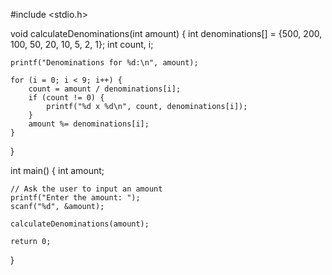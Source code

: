 #include <stdio.h>

void calculateDenominations(int amount) {
    int denominations[] = {500, 200, 100, 50, 20, 10, 5, 2, 1};
    int count, i;

    printf("Denominations for %d:\n", amount);

    for (i = 0; i < 9; i++) {
        count = amount / denominations[i];
        if (count != 0) {
            printf("%d x %d\n", count, denominations[i]);
        }
        amount %= denominations[i];
    }
}

int main() {
    int amount;

    // Ask the user to input an amount
    printf("Enter the amount: ");
    scanf("%d", &amount);

    calculateDenominations(amount);

    return 0;
}
